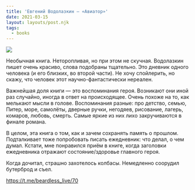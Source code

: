 ```yaml
---
title: 'Евгений Водолазкин — «Авиатор»'
date: 2021-03-15
layout: layouts/post.njk
tags: 
  - books
---
```


![](https://i.ibb.co/VxXLxtx/file-25.jpg)

Необычная книга. Неторопливая, но при этом не скучная. Водолазкин пишет очень красиво, слова подобраны тщательно. Это дневник одного человека (и его близких, во второй части). Не хочу спойлерить, но скажу, что человек этот научно-фантастически нереален. 

Важнейшая доля книги — это воспоминания героя. Возникают они иной раз случайно, иногда в ответ на происходящее. Очень похоже на то, как мелькают мысли в голове. Воспоминания разные: про детство, семью, Питер, море, самолёты, дверные ручки, негодяев, рисование, лагерь, комаров, любовь, смерть. Самые яркие из них лихо закручиваются в финале романа.

В целом, эта книга о том, как и зачем сохранять память о прошлом. Подталкивает тоже попробовать писать ежедневник: что делал, о чем думал. Кстати, мне понравился приём в книге, когда заголовки ежедневника отражают состояние/здоровье главного героя. 

Когда дочитал, страшно захотелось колбасы. Немедленно соорудил бутерброд и съел.

https://t.me/beardless_live/70